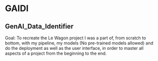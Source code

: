 # GAIDI
## GenAI_Data_Identifier

Goal: To recreate the Le Wagon project I was a part of, from scratch to bottom, with my pipeline, my models (No pre-trained models allowed) and do the deployment as well as the user interface, in order to master all aspects of a project from the beginning to the end.
